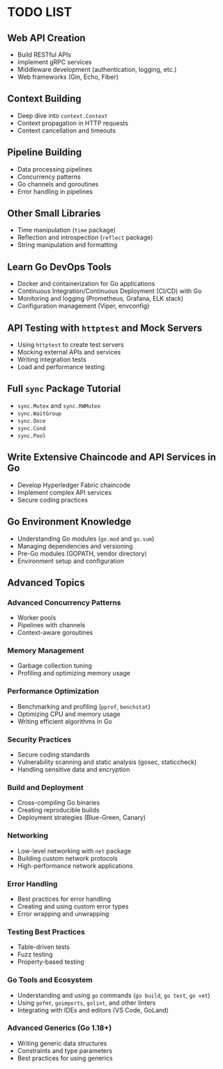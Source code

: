 # TODO LIST

## Web API Creation
- Build RESTful APIs
- Implement gRPC services
- Middleware development (authentication, logging, etc.)
- Web frameworks (Gin, Echo, Fiber)

## Context Building
- Deep dive into `context.Context`
- Context propagation in HTTP requests
- Context cancellation and timeouts

## Pipeline Building
- Data processing pipelines
- Concurrency patterns
- Go channels and goroutines
- Error handling in pipelines

## Other Small Libraries
- Time manipulation (`time` package)
- Reflection and introspection (`reflect` package)
- String manipulation and formatting

## Learn Go DevOps Tools
- Docker and containerization for Go applications
- Continuous Integration/Continuous Deployment (CI/CD) with Go
- Monitoring and logging (Prometheus, Grafana, ELK stack)
- Configuration management (Viper, envconfig)

## API Testing with `httptest` and Mock Servers
- Using `httptest` to create test servers
- Mocking external APIs and services
- Writing integration tests
- Load and performance testing

## Full `sync` Package Tutorial
- `sync.Mutex` and `sync.RWMutex`
- `sync.WaitGroup`
- `sync.Once`
- `sync.Cond`
- `sync.Pool`

## Write Extensive Chaincode and API Services in Go
- Develop Hyperledger Fabric chaincode
- Implement complex API services
- Secure coding practices

## Go Environment Knowledge
- Understanding Go modules (`go.mod` and `go.sum`)
- Managing dependencies and versioning
- Pre-Go modules (GOPATH, vendor directory)
- Environment setup and configuration

## Advanced Topics

### Advanced Concurrency Patterns
- Worker pools
- Pipelines with channels
- Context-aware goroutines

### Memory Management
- Garbage collection tuning
- Profiling and optimizing memory usage

### Performance Optimization
- Benchmarking and profiling (`pprof`, `benchstat`)
- Optimizing CPU and memory usage
- Writing efficient algorithms in Go

### Security Practices
- Secure coding standards
- Vulnerability scanning and static analysis (gosec, staticcheck)
- Handling sensitive data and encryption

### Build and Deployment
- Cross-compiling Go binaries
- Creating reproducible builds
- Deployment strategies (Blue-Green, Canary)

### Networking
- Low-level networking with `net` package
- Building custom network protocols
- High-performance network applications

### Error Handling
- Best practices for error handling
- Creating and using custom error types
- Error wrapping and unwrapping

### Testing Best Practices
- Table-driven tests
- Fuzz testing
- Property-based testing

### Go Tools and Ecosystem
- Understanding and using `go` commands (`go build`, `go test`, `go vet`)
- Using `gofmt`, `goimports`, `golint`, and other linters
- Integrating with IDEs and editors (VS Code, GoLand)

### Advanced Generics (Go 1.18+)
- Writing generic data structures
- Constraints and type parameters
- Best practices for using generics
